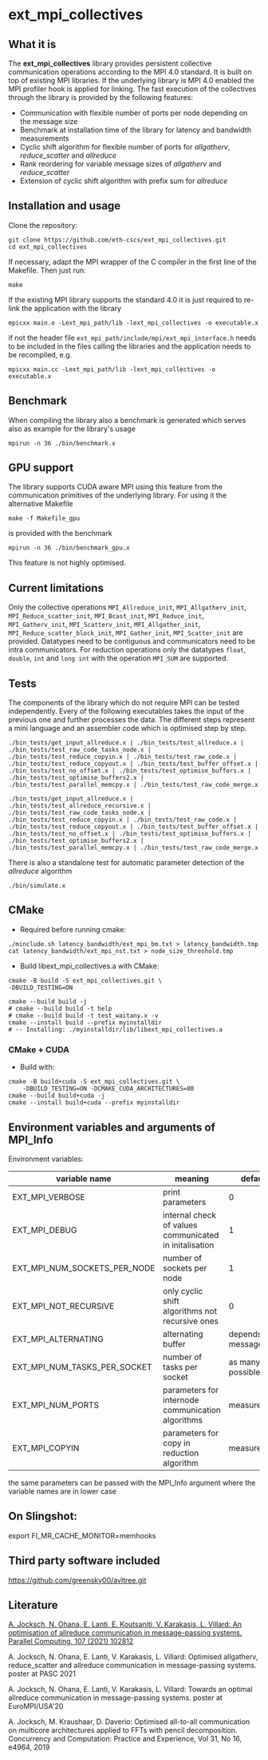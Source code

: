# ext_mpi_collectives

## What it is

The **ext_mpi_collectives** library provides persistent collective communication operations according to the MPI 4.0 standard. It is built on top of existing MPI libraries. If the underlying library is MPI 4.0 enabled the MPI profiler hook is applied for linking. The fast execution of the collectives through the library is provided by the following features:

 - Communication with flexible number of ports per node depending on the message size
 - Benchmark at installation time of the library for latency and bandwidth measurements
 - Cyclic shift algorithm for flexible number of ports for *allgatherv*, *reduce_scatter* and *allreduce*
 - Rank reordering for variable message sizes of *allgatherv* and *reduce_scatter*
 - Extension of cyclic shift algorithm with prefix sum for *allreduce*

## Installation and usage

Clone the repository:

```
git clone https://github.com/eth-cscs/ext_mpi_collectives.git
cd ext_mpi_collectives
```

If necessary, adapt the MPI wrapper of the C compiler in the first line of the Makefile. Then just run:

```
make
```

If the existing MPI library supports the standard 4.0 it is just required to re-link the application with the library

```
mpicxx main.o -Lext_mpi_path/lib -lext_mpi_collectives -o executable.x
```

if not the header file `ext_mpi_path/include/mpi/ext_mpi_interface.h` needs to be included in the files calling the libraries and the application needs to be recompiled, e.g.

```
mpicxx main.cc -Lext_mpi_path/lib -lext_mpi_collectives -o executable.x
```

## Benchmark

When compiling the library also a benchmark is generated which serves also as example for the library\'s usage

```
mpirun -n 36 ./bin/benchmark.x
```

## GPU support

The library supports CUDA aware MPI using this feature from the communication primitives of the underlying library. For using it the alternative Makefile

```
make -f Makefile_gpu
```

is provided with the benchmark

```
mpirun -n 36 ./bin/benchmark_gpu.x
```

This feature is not highly optimised.

## Current limitations

Only the collective operations `MPI_Allreduce_init`, `MPI_Allgatherv_init`, `MPI_Reduce_scatter_init`, `MPI_Bcast_init`, `MPI_Reduce_init`, `MPI_Gatherv_init`, `MPI_Scatterv_init`, `MPI_Allgather_init`, `MPI_Reduce_scatter_block_init`, `MPI_Gather_init`, `MPI_Scatter_init` are provided. Datatypes need to be contiguous and communicators need to be intra communicators. For reduction operations only the datatypes `float`, `double`, `int` and `long int` with the operation `MPI_SUM` are supported.

## Tests

The components of the library which do not require MPI can be tested independently. Every of the following executables takes the input of the previous one and further processes the data. The different steps represent a mini language and an assembler code which is optimised step by step.

```
./bin_tests/get_input_allreduce.x | ./bin_tests/test_allreduce.x | ./bin_tests/test_raw_code_tasks_node.x | ./bin_tests/test_reduce_copyin.x | ./bin_tests/test_raw_code.x | ./bin_tests/test_reduce_copyout.x | ./bin_tests/test_buffer_offset.x | ./bin_tests/test_no_offset.x | ./bin_tests/test_optimise_buffers.x | ./bin_tests/test_optimise_buffers2.x | ./bin_tests/test_parallel_memcpy.x | ./bin_tests/test_raw_code_merge.x
```

```
./bin_tests/get_input_allreduce.x | ./bin_tests/test_allreduce_recursive.x | ./bin_tests/test_raw_code_tasks_node.x | ./bin_tests/test_reduce_copyin.x | ./bin_tests/test_raw_code.x | ./bin_tests/test_reduce_copyout.x | ./bin_tests/test_buffer_offset.x | ./bin_tests/test_no_offset.x | ./bin_tests/test_optimise_buffers.x | ./bin_tests/test_optimise_buffers2.x | ./bin_tests/test_parallel_memcpy.x | ./bin_tests/test_raw_code_merge.x
```

There is also a standalone test for automatic parameter detection of the *allreduce* algorithm

```
./bin/simulate.x
```

## CMake

- Required before running cmake:

```
./minclude.sh latency_bandwidth/ext_mpi_bm.txt > latency_bandwidth.tmp
cat latency_bandwidth/ext_mpi_nst.txt > node_size_threshold.tmp
```

- Build libext_mpi_collectives.a with CMake:

```
cmake -B build -S ext_mpi_collectives.git \
-DBUILD_TESTING=ON

cmake --build build -j
# cmake --build build -t help
# cmake --build build -t test_waitany.x -v
cmake --install build --prefix myinstalldir
# -- Installing: ./myinstalldir/lib/libext_mpi_collectives.a
```

### CMake + CUDA

- Build with:

```
cmake -B build+cuda -S ext_mpi_collectives.git \
    -DBUILD_TESTING=ON -DCMAKE_CUDA_ARCHITECTURES=80
cmake --build build+cuda -j
cmake --install build+cuda --prefix myinstalldir
```

## Environment variables and arguments of MPI_Info

Environment variables:

|    variable name                 |  meaning                                                 |  default                  |
| -------------------------------- | -------------------------------------------------------- | ------------------------- |
|    EXT_MPI_VERBOSE               |  print parameters                                        |  0                        |
|    EXT_MPI_DEBUG                 |  internal check of values communicated in initalisation  |  1                        |
|    EXT_MPI_NUM_SOCKETS_PER_NODE  |  number of sockets per node                              |  1                        |
|    EXT_MPI_NOT_RECURSIVE         |  only cyclic shift algorithms not recursive ones         |  0                        |
|    EXT_MPI_ALTERNATING           |  alternating buffer                                      |  depends on message size  |
|    EXT_MPI_NUM_TASKS_PER_SOCKET  |  number of tasks per socket                              |  as many as possible      |
|    EXT_MPI_NUM_PORTS             |  parameters for internode communication algorithms       |  measurement              |
|    EXT_MPI_COPYIN                |  parameters for copy in reduction algorithm              |  measurement              |

the same parameters can be passed with the MPI_Info argument where the variable names are in lower case

## On Slingshot:
export FI_MR_CACHE_MONITOR=memhooks

## Third party software included
https://github.com/greensky00/avltree.git

## Literature

[A. Jocksch, N. Ohana, E. Lanti, E. Koutsaniti, V. Karakasis, L. Villard: An optimisation of allreduce communication in message-passing systems. Parallel Computing, 107 (2021) 102812](https://doi.org/10.1016/j.parco.2021.102812)

A. Jocksch, N. Ohana, E. Lanti, V. Karakasis, L. Villard: Optimised allgatherv, reduce_scatter and allreduce communication in message-passing systems. poster at PASC 2021

A. Jocksch, N. Ohana, E. Lanti, V. Karakasis, L. Villard: Towards an optimal allreduce communication in message-passing systems. poster at EuroMPI/USA'20

A. Jocksch, M. Kraushaar, D. Daverio: Optimised all-to-all communication on multicore architectures applied to FFTs with pencil decomposition. Concurrency and Computation: Practice and Experience, Vol 31, No 16, e4964, 2019
